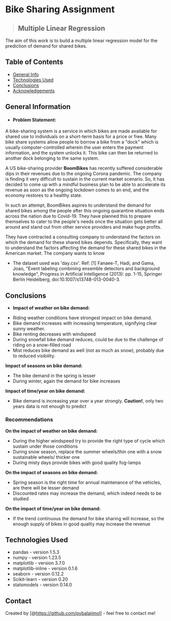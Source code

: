 # Bike Sharing Assignment
> ## Multiple Linear Regression

The aim of this work is to build a multiple linear regression model for the prediction of demand for shared bikes.



## Table of Contents
* [General Info](#general-information)
* [Technologies Used](#technologies-used)
* [Conclusions](#conclusions)
* [Acknowledgements](#acknowledgements)

<!-- You can include any other section that is pertinent to your problem -->

## General Information
- #### Problem Statement:

A bike-sharing system is a service in which bikes are made available for shared use to individuals on a short-term basis for a price or free. Many bike share systems allow people to borrow a bike from a "dock" which is usually computer-controlled wherein the user enters the payment information, and the system unlocks it. This bike can then be returned to another dock belonging to the same system.

A US bike-sharing provider **BoomBikes** has recently suffered considerable dips in their revenues due to the ongoing Corona pandemic. The company is finding it very difficult to sustain in the current market scenario. So, it has decided to come up with a mindful business plan to be able to accelerate its revenue as soon as the ongoing lockdown comes to an end, and the economy restores to a healthy state. 

In such an attempt, BoomBikes aspires to understand the demand for shared bikes among the people after this ongoing quarantine situation ends across the nation due to Covid-19. They have planned this to prepare themselves to cater to the people's needs once the situation gets better all around and stand out from other service providers and make huge profits.


They have contracted a consulting company to understand the factors on which the demand for these shared bikes depends. Specifically, they want to understand the factors affecting the demand for these shared bikes in the American market. The company wants to know

- The dataset used was 'day.csv'. Ref: [1] Fanaee-T, Hadi, and Gama, Joao, "Event labeling combining ensemble detectors and background knowledge", Progress in Artificial Intelligence (2013): pp. 1-15, Springer Berlin Heidelberg, doi:10.1007/s13748-013-0040-3.


## Conclusions
- **Impact of weather on bike demand:**
*   Riding weather conditions have strongest impact on bike demand.
*   Bike demand increases with increasing temperature, signifying clear sunny weather.
*   Bike renting decreases with windspeed 
*   During snowfall bike demand reduces, could be due to the  challenge of riding on a snow-filled road 
*   Mist reduces bike demand as well (not as much as snow), probably due to reduced visibility.

**Impact of seasons on bike demand:**
*   The bike demand in the spring is lesser  
*   During winter, again the demand for bike increases

**Impact of time/year on bike demand:**
*   Bike demand is increasing year over a year strongly. **Caution!**, only two years data is not enough to predict

### Recommendations

**On the impact of weather on bike demand:**
- During the higher windspeed try to provide the right type of cycle which sustain under those conditions 
- During snow season, replace the summer wheels/thin one with a snow sustainable wheels/ thicker one
- During misty days provide bikes with good quality fog-lamps 

**On the impact of seasons on bike demand:**
- Spring season is the right time for annual maintenance of the vehicles, are there will be lesser demand
- Discounted rates may increase the demand, which indeed needs to be studied  

**On the impact of time/year on bike demand:**
- If the trend continuous the demand for bike sharing will increase, so the enough supply of bikes in good quality may increase the revenue


## Technologies Used
- pandas - version 1.5.3
- numpy - version 1.23.5
- matplotlib - version 3.7.0
- matplotlib-inline - version 0.1.6
- seaborn - version 0.12.2
- Scikit-learn - version 0.20
- statsmodels - version 0.14.0

<!-- As the libraries versions keep on changing, it is recommended to mention the version of library used in this project -->



## Contact
Created by [@https://github.com/pvbalajimol] - feel free to contact me!
